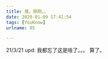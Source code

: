 ```yaml
---
title: 我，刚刚。。
date: 2020-01-09 17:41:54
tags: [YouKnow]
urlname: 85

---
```

<!--markdown-->
21/3/21 upd: 我都忘了这是啥了。。。
算了。